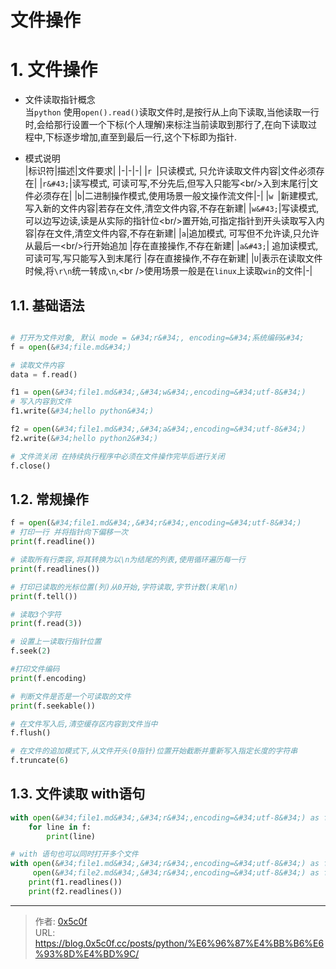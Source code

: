 # 文件操作


# 1. 文件操作
- 文件读取指针概念  
当`python` 使用`open().read()`读取文件时,是按行从上向下读取,当他读取一行时,会给那行设置一个下标(个人理解)来标注当前读取到那行了,在向下读取过程中,下标逐步增加,直至到最后一行,这个下标即为指针.    

- 模式说明  
    |标识符|描述|文件要求|
    |-|-|-|
    |`r `|只读模式, 只允许读取文件内容|文件必须存在|
    |`r&#43;`|读写模式, 可读可写,不分先后,但写入只能写&lt;br/&gt;入到末尾行|文件必须存在|
    |`b`|二进制操作模式,使用场景一般文操作流文件|-|
    |`w `|新建模式, 写入新的文件内容|若存在文件,清空文件内容,不存在新建|
    |`w&#43;`|写读模式, 可以边写边读,读是从实际的指针位&lt;br/&gt;置开始,可指定指针到开头读取写入内容|存在文件,清空文件内容,不存在新建|
    |`a`|追加模式, 可写但不允许读,只允许从最后一&lt;br/&gt;行开始追加 |存在直接操作,不存在新建|
    |`a&#43;`| 追加读模式, 可读可写,写只能写入到末尾行 |存在直接操作,不存在新建|
    |`U`|表示在读取文件时候,将`\r\n`统一转成`\n`,&lt;br /&gt;使用场景一般是在`linux`上读取`win`的文件|-|

## 1.1. 基础语法 

```python

# 打开为文件对象, 默认 mode = &#34;r&#34;, encoding=&#34;系统编码&#34; 
f = open(&#34;file.md&#34;) 

# 读取文件内容
data = f.read()

f1 = open(&#34;file1.md&#34;,&#34;w&#34;,encoding=&#34;utf-8&#34;)
# 写入内容到文件 
f1.write(&#34;hello python&#34;)

f2 = open(&#34;file1.md&#34;,&#34;a&#34;,encoding=&#34;utf-8&#34;)
f2.write(&#34;hello python2&#34;)

# 文件流关闭 在持续执行程序中必须在文件操作完毕后进行关闭
f.close()

```

## 1.2. 常规操作
```python
f = open(&#34;file1.md&#34;,&#34;r&#34;,encoding=&#34;utf-8&#34;)
# 打印一行 并将指针向下偏移一次
print(f.readline())

# 读取所有行类容,将其转换为以\n为结尾的列表,使用循环遍历每一行
print(f.readlines())

# 打印已读取的光标位置(列)从0开始,字符读取,字节计数(末尾\n)
print(f.tell())

# 读取3个字符 
print(f.read(3))

# 设置上一读取行指针位置
f.seek(2)

#打印文件编码
print(f.encoding)

# 判断文件是否是一个可读取的文件
print(f.seekable())

# 在文件写入后,清空缓存区内容到文件当中
f.flush()

# 在文件的追加模式下,从文件开头(0指针)位置开始截断并重新写入指定长度的字符串
f.truncate(6)

```

## 1.3. 文件读取 with语句
```python
with open(&#34;file1.md&#34;,&#34;r&#34;,encoding=&#34;utf-8&#34;) as f:
    for line in f:
        print(line)

# with 语句也可以同时打开多个文件 
with open(&#34;file1.md&#34;,&#34;r&#34;,encoding=&#34;utf-8&#34;) as f1,\
     open(&#34;file2.md&#34;,&#34;r&#34;,encoding=&#34;utf-8&#34;) as f2:
    print(f1.readlines())
    print(f2.readlines())

```

---

> 作者: [0x5c0f](https://blog.0x5c0f.cc)  
> URL: https://blog.0x5c0f.cc/posts/python/%E6%96%87%E4%BB%B6%E6%93%8D%E4%BD%9C/  

